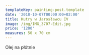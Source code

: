 ```yaml
---
templateKey: painting-post.template
date: '2018-10-07T00:00:00+02:00'
title: Kutry w Jarosławcu IV
image: /img/IMG_3707-Edit.jpg
price: '1200'
measures: 50 x 70 cm
---
```

Olej na płótnie
